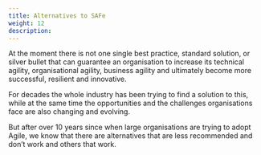 ```yaml
---
title: Alternatives to SAFe
weight: 12
description:
---
```

At the moment there is not one single best practice, standard solution, or silver bullet that can guarantee an organisation to increase its technical agility, organisational agility, business agility and ultimately become more successful, resilient and innovative.

For decades the whole industry has been trying to find a solution to this, while at the same time the opportunities and the challenges organisations face are also changing and evolving.

But after over 10 years since when large organisations are trying to adopt Agile, we know that there are alternatives that are less recommended and don’t work and others that work.